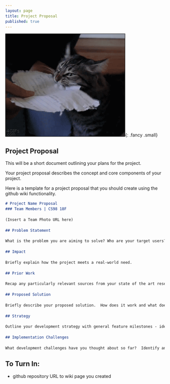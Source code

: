 ```yaml
---
layout: page
title: Project Proposal
published: true
---
```


![](img/proposal.gif){: .fancy .small}


## Project Proposal

This will be a short document outlining your plans for the project.

Your project proposal describes the concept and core components of your project. 

Here is a template for a project proposal that you should create using the github wiki functionality.

```markdown
# Project Name Proposal
### Team Members | CS98 18F

(Insert a Team Photo URL here)

## Problem Statement

What is the problem you are aiming to solve? Who are your target users?

## Impact

Briefly explain how the project meets a real-world need.

## Prior Work

Recap any particularly relevant sources from your state of the art research. 

## Proposed Solution

Briefly describe your proposed solution.  How does it work and what does it do?

## Strategy

Outline your development strategy with general feature milestones - identify minimum viable product features and optional stretch goals. Explain how you plan to test your product.

## Implementation Challenges

What development challenges have you thought about so far?  Identify any risks and briefly discuss possible workarounds / alternatives.

```


## To Turn In:

  * github repository URL to wiki page you created
